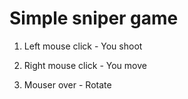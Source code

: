 # Simple sniper game

1. Left mouse click - You shoot

2. Right mouse click - You move

3. Mouser over - Rotate
	